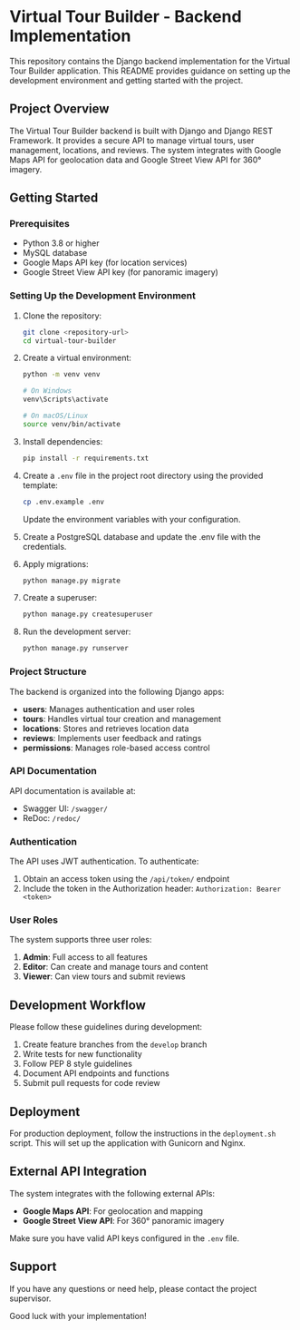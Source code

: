 # Virtual Tour Builder - Backend Implementation

This repository contains the Django backend implementation for the Virtual Tour Builder application. This README provides guidance on setting up the development environment and getting started with the project.

## Project Overview

The Virtual Tour Builder backend is built with Django and Django REST Framework. It provides a secure API to manage virtual tours, user management, locations, and reviews. The system integrates with Google Maps API for geolocation data and Google Street View API for 360° imagery.

## Getting Started

### Prerequisites

- Python 3.8 or higher
- MySQL database
- Google Maps API key (for location services)
- Google Street View API key (for panoramic imagery)

### Setting Up the Development Environment

1. Clone the repository:
   ```bash
   git clone <repository-url>
   cd virtual-tour-builder
   ```

2. Create a virtual environment:
   ```bash
   python -m venv venv
   
   # On Windows
   venv\Scripts\activate
   
   # On macOS/Linux
   source venv/bin/activate
   ```

3. Install dependencies:
   ```bash
   pip install -r requirements.txt
   ```

4. Create a `.env` file in the project root directory using the provided template:
   ```bash
   cp .env.example .env
   ```
   
   Update the environment variables with your configuration.

5. Create a PostgreSQL database and update the .env file with the credentials.

6. Apply migrations:
   ```bash
   python manage.py migrate
   ```

7. Create a superuser:
   ```bash
   python manage.py createsuperuser
   ```

8. Run the development server:
   ```bash
   python manage.py runserver
   ```

### Project Structure

The backend is organized into the following Django apps:

- **users**: Manages authentication and user roles
- **tours**: Handles virtual tour creation and management
- **locations**: Stores and retrieves location data
- **reviews**: Implements user feedback and ratings
- **permissions**: Manages role-based access control

### API Documentation

API documentation is available at:

- Swagger UI: `/swagger/`
- ReDoc: `/redoc/`

### Authentication

The API uses JWT authentication. To authenticate:

1. Obtain an access token using the `/api/token/` endpoint
2. Include the token in the Authorization header: `Authorization: Bearer <token>`

### User Roles

The system supports three user roles:

1. **Admin**: Full access to all features
2. **Editor**: Can create and manage tours and content
3. **Viewer**: Can view tours and submit reviews

## Development Workflow

Please follow these guidelines during development:

1. Create feature branches from the `develop` branch
2. Write tests for new functionality
3. Follow PEP 8 style guidelines
4. Document API endpoints and functions
5. Submit pull requests for code review

## Deployment

For production deployment, follow the instructions in the `deployment.sh` script. This will set up the application with Gunicorn and Nginx.

## External API Integration

The system integrates with the following external APIs:

- **Google Maps API**: For geolocation and mapping
- **Google Street View API**: For 360° panoramic imagery

Make sure you have valid API keys configured in the `.env` file.

## Support

If you have any questions or need help, please contact the project supervisor.

Good luck with your implementation!